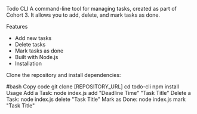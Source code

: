 Todo CLI
A command-line tool for managing tasks, created as part of Cohort 3. It allows you to add, delete, and mark tasks as done.

Features
- Add new tasks
- Delete tasks
- Mark tasks as done
- Built with Node.js
- Installation

Clone the repository and install dependencies:

#bash
Copy code
git clone [REPOSITORY_URL]
cd todo-cli
npm install
Usage
Add a Task: node index.js add "Deadline Time" "Task Title"
Delete a Task: node index.js delete "Task Title"
Mark as Done: node index.js mark "Task Title"
